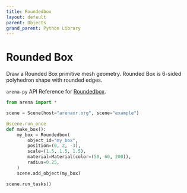```yaml
---
title: Roundedbox
layout: default
parent: Objects
grand_parent: Python Library
---
```


# Rounded Box

Draw a Rounded Box primitive mesh geometry. Rounded Box is 6-sided polyhedron shape with rounded edges.

`arena-py` API Reference for [Roundedbox](/content/python-api/objects/roundedbox).

```python
from arena import *

scene = Scene(host="arenaxr.org", scene="example")

@scene.run_once
def make_box():
    my_box = Roundedbox(
        object_id="my_box",
        position=(0, 2, -3),
        scale=(1.5, 1.5, 1.5),
        material=Material(color=(50, 60, 200)),
        radius=0.25,
    )
    scene.add_object(my_box)

scene.run_tasks()
```
